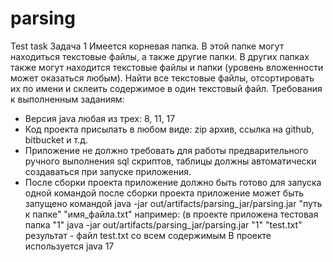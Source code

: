 # parsing
Test task
Задача 1
Имеется корневая папка. В этой папке могут находиться текстовые файлы, а
также другие папки. В других папках также могут находится текстовые файлы и
папки (уровень вложенности может оказаться любым).
Найти все текстовые файлы, отсортировать их по имени и склеить содержимое в
один текстовый файл.
Требования к выполненным заданиям:
- Версия java любая из трех: 8, 11, 17
- Код проекта присылать в любом виде: zip архив, ссылка на github, bitbucket и
т.д.
- Приложение не должно требовать для работы предварительного ручного
выполнения sql скриптов, таблицы должны автоматически создаваться при
запуске приложения.
- После сборки проекта приложение должно быть готово для запуска одной
командой
после сборки проекта приложение может быть запущено командой 
java -jar out/artifacts/parsing_jar/parsing.jar "путь к папке" "имя_файла.txt"
например: (в проекте приложена тестовая папка "1"
java -jar out/artifacts/parsing_jar/parsing.jar "1" "test.txt"
результат - файл test.txt  со всем содержимым
В проекте используется java 17


